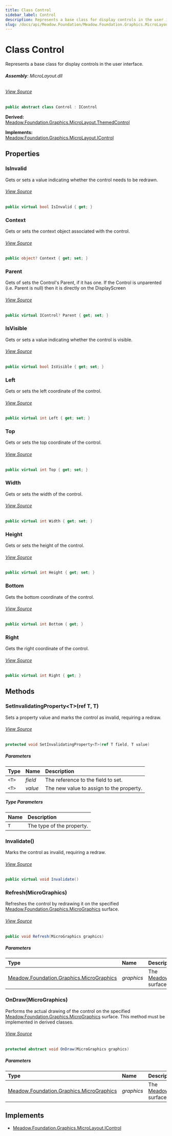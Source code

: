 ```yaml
---
title: Class Control
sidebar_label: Control
description: Represents a base class for display controls in the user interface.
slug: /docs/api/Meadow.Foundation/Meadow.Foundation.Graphics.MicroLayout/Control
---
```

# Class Control
Represents a base class for display controls in the user interface.

###### **Assembly**: MicroLayout.dll
###### [View Source](https://github.com/WildernessLabs/Meadow.Foundation.git/blob/develop/Source/Meadow.Foundation.Libraries_and_Frameworks/Graphics.MicroLayout/Driver/Controls/Control.cs#L6)
```csharp title="Declaration"
public abstract class Control : IControl
```
**Derived:**  
[Meadow.Foundation.Graphics.MicroLayout.ThemedControl](../Meadow.Foundation.Graphics.MicroLayout/ThemedControl)

**Implements:**  
[Meadow.Foundation.Graphics.MicroLayout.IControl](../Meadow.Foundation.Graphics.MicroLayout/IControl)

## Properties
### IsInvalid
Gets or sets a value indicating whether the control needs to be redrawn.
###### [View Source](https://github.com/WildernessLabs/Meadow.Foundation.git/blob/develop/Source/Meadow.Foundation.Libraries_and_Frameworks/Graphics.MicroLayout/Driver/Controls/Control.cs#L18)
```csharp title="Declaration"
public virtual bool IsInvalid { get; }
```
### Context
Gets or sets the context object associated with the control.
###### [View Source](https://github.com/WildernessLabs/Meadow.Foundation.git/blob/develop/Source/Meadow.Foundation.Libraries_and_Frameworks/Graphics.MicroLayout/Driver/Controls/Control.cs#L23)
```csharp title="Declaration"
public object? Context { get; set; }
```
### Parent
Gets of sets the Control's Parent, if it has one.  If the Control is unparented (i.e. Parent is null) then it is directly on the DisplayScreen
###### [View Source](https://github.com/WildernessLabs/Meadow.Foundation.git/blob/develop/Source/Meadow.Foundation.Libraries_and_Frameworks/Graphics.MicroLayout/Driver/Controls/Control.cs#L26)
```csharp title="Declaration"
public virtual IControl? Parent { get; set; }
```
### IsVisible
Gets or sets a value indicating whether the control is visible.
###### [View Source](https://github.com/WildernessLabs/Meadow.Foundation.git/blob/develop/Source/Meadow.Foundation.Libraries_and_Frameworks/Graphics.MicroLayout/Driver/Controls/Control.cs#L85)
```csharp title="Declaration"
public virtual bool IsVisible { get; set; }
```
### Left
Gets or sets the left coordinate of the control.
###### [View Source](https://github.com/WildernessLabs/Meadow.Foundation.git/blob/develop/Source/Meadow.Foundation.Libraries_and_Frameworks/Graphics.MicroLayout/Driver/Controls/Control.cs#L94)
```csharp title="Declaration"
public virtual int Left { get; set; }
```
### Top
Gets or sets the top coordinate of the control.
###### [View Source](https://github.com/WildernessLabs/Meadow.Foundation.git/blob/develop/Source/Meadow.Foundation.Libraries_and_Frameworks/Graphics.MicroLayout/Driver/Controls/Control.cs#L103)
```csharp title="Declaration"
public virtual int Top { get; set; }
```
### Width
Gets or sets the width of the control.
###### [View Source](https://github.com/WildernessLabs/Meadow.Foundation.git/blob/develop/Source/Meadow.Foundation.Libraries_and_Frameworks/Graphics.MicroLayout/Driver/Controls/Control.cs#L112)
```csharp title="Declaration"
public virtual int Width { get; set; }
```
### Height
Gets or sets the height of the control.
###### [View Source](https://github.com/WildernessLabs/Meadow.Foundation.git/blob/develop/Source/Meadow.Foundation.Libraries_and_Frameworks/Graphics.MicroLayout/Driver/Controls/Control.cs#L121)
```csharp title="Declaration"
public virtual int Height { get; set; }
```
### Bottom
Gets the bottom coordinate of the control.
###### [View Source](https://github.com/WildernessLabs/Meadow.Foundation.git/blob/develop/Source/Meadow.Foundation.Libraries_and_Frameworks/Graphics.MicroLayout/Driver/Controls/Control.cs#L130)
```csharp title="Declaration"
public virtual int Bottom { get; }
```
### Right
Gets the right coordinate of the control.
###### [View Source](https://github.com/WildernessLabs/Meadow.Foundation.git/blob/develop/Source/Meadow.Foundation.Libraries_and_Frameworks/Graphics.MicroLayout/Driver/Controls/Control.cs#L135)
```csharp title="Declaration"
public virtual int Right { get; }
```
## Methods
### SetInvalidatingProperty&lt;T&gt;(ref T, T)
Sets a property value and marks the control as invalid, requiring a redraw.
###### [View Source](https://github.com/WildernessLabs/Meadow.Foundation.git/blob/develop/Source/Meadow.Foundation.Libraries_and_Frameworks/Graphics.MicroLayout/Driver/Controls/Control.cs#L62)
```csharp title="Declaration"
protected void SetInvalidatingProperty<T>(ref T field, T value)
```

##### Parameters

| Type | Name | Description |
|:--- |:--- |:--- |
| `<T>` | *field* | The reference to the field to set. |
| `<T>` | *value* | The new value to assign to the property. |

##### Type Parameters
| Name | Description |
|:--- |:--- |
| `T` | The type of the property. |
### Invalidate()
Marks the control as invalid, requiring a redraw.
###### [View Source](https://github.com/WildernessLabs/Meadow.Foundation.git/blob/develop/Source/Meadow.Foundation.Libraries_and_Frameworks/Graphics.MicroLayout/Driver/Controls/Control.cs#L77)
```csharp title="Declaration"
public virtual void Invalidate()
```
### Refresh(MicroGraphics)
Refreshes the control by redrawing it on the specified [Meadow.Foundation.Graphics.MicroGraphics](../Meadow.Foundation.Graphics/MicroGraphics) surface.
###### [View Source](https://github.com/WildernessLabs/Meadow.Foundation.git/blob/develop/Source/Meadow.Foundation.Libraries_and_Frameworks/Graphics.MicroLayout/Driver/Controls/Control.cs#L141)
```csharp title="Declaration"
public void Refresh(MicroGraphics graphics)
```

##### Parameters

| Type | Name | Description |
|:--- |:--- |:--- |
| [Meadow.Foundation.Graphics.MicroGraphics](../Meadow.Foundation.Graphics/MicroGraphics) | *graphics* | The [Meadow.Foundation.Graphics.MicroGraphics](../Meadow.Foundation.Graphics/MicroGraphics) surface to redraw the control on. |

### OnDraw(MicroGraphics)
Performs the actual drawing of the control on the specified [Meadow.Foundation.Graphics.MicroGraphics](../Meadow.Foundation.Graphics/MicroGraphics) surface.
This method must be implemented in derived classes.
###### [View Source](https://github.com/WildernessLabs/Meadow.Foundation.git/blob/develop/Source/Meadow.Foundation.Libraries_and_Frameworks/Graphics.MicroLayout/Driver/Controls/Control.cs#L158)
```csharp title="Declaration"
protected abstract void OnDraw(MicroGraphics graphics)
```

##### Parameters

| Type | Name | Description |
|:--- |:--- |:--- |
| [Meadow.Foundation.Graphics.MicroGraphics](../Meadow.Foundation.Graphics/MicroGraphics) | *graphics* | The [Meadow.Foundation.Graphics.MicroGraphics](../Meadow.Foundation.Graphics/MicroGraphics) surface to draw the control on. |


## Implements

* [Meadow.Foundation.Graphics.MicroLayout.IControl](../Meadow.Foundation.Graphics.MicroLayout/IControl)
